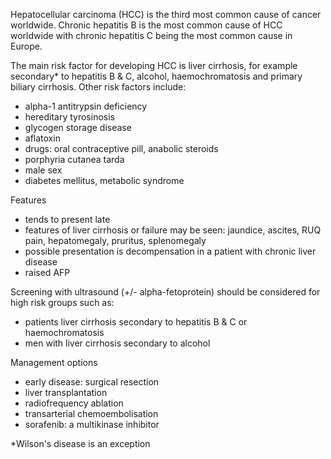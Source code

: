 Hepatocellular carcinoma (HCC) is the third most common cause of cancer worldwide. Chronic hepatitis B is the most common cause of HCC worldwide with chronic hepatitis C being the most common cause in Europe.  
  
The main risk factor for developing HCC is liver cirrhosis, for example secondary\* to hepatitis B \& C, alcohol, haemochromatosis and primary biliary cirrhosis. Other risk factors include:  
* alpha\-1 antitrypsin deficiency
* hereditary tyrosinosis
* glycogen storage disease
* aflatoxin
* drugs: oral contraceptive pill, anabolic steroids
* porphyria cutanea tarda
* male sex
* diabetes mellitus, metabolic syndrome

  
Features  
* tends to present late
* features of liver cirrhosis or failure may be seen: jaundice, ascites, RUQ pain, hepatomegaly, pruritus, splenomegaly
* possible presentation is decompensation in a patient with chronic liver disease
* raised AFP

  
Screening with ultrasound (\+/\- alpha\-fetoprotein) should be considered for high risk groups such as:  
* patients liver cirrhosis secondary to hepatitis B \& C or haemochromatosis
* men with liver cirrhosis secondary to alcohol

  
Management options  
* early disease: surgical resection
* liver transplantation
* radiofrequency ablation
* transarterial chemoembolisation
* sorafenib: a multikinase inhibitor

  
  
\*Wilson's disease is an exception